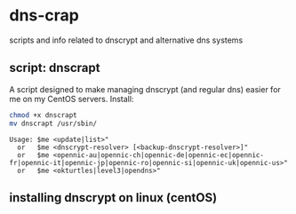 # dns-crap
scripts and info related to dnscrypt and alternative dns systems

## script: dnscrapt
A script designed to make managing dnscrypt (and regular dns) easier for me on my CentOS servers.
Install:
```bash
chmod +x dnscrapt
mv dnscrapt /usr/sbin/
```

```
Usage: $me <update|list>"
  or   $me <dnscrypt-resolver> [<backup-dnscrypt-resolver>]"
  or   $me <opennic-au|opennic-ch|opennic-de|opennic-ec|opennic-fr|opennic-it|opennic-jp|opennic-ro|opennic-si|opennic-uk|opennic-us>"
  or   $me <okturtles|level3|opendns>"
```


## installing dnscrypt on linux (centOS)
